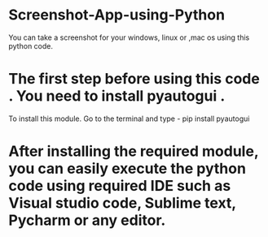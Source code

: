 # Screenshot-App-using-Python
You can take a screenshot for your windows, linux or ,mac os using this python code.

# The first step before using this code . You need to install pyautogui .
To install this module. Go to the terminal and type
    - pip install pyautogui
# After installing the required module, you can easily execute the python code using required IDE such as Visual studio code, Sublime text, Pycharm or any editor.

